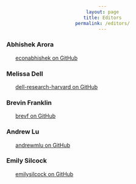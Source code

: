 ```yaml
---
layout: page
title: Editors
permalink: /editors/
---
```


<style>
div {text-align:center;}
li {list-style: none;}
</style>

### Abhishek Arora
* [econabhishek on GitHub](https://github.com/econabhishek)

### Melissa Dell
* [dell-research-harvard on GitHub](https://github.com/dell-research-harvard)

### Brevin Franklin
* [brevf on GitHub](https://github.com/brevf)

### Andrew Lu
* [andrewmlu on GitHub](https://github.com/andrewmlu)

### Emily Silcock
* [emilysilcock on GitHub](https://github.com/emilysilcock)
